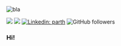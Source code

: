 ![bla](https://media.giphy.com/media/11e56tPCqD9kjK/giphy.gif)

[![](https://img.shields.io/badge/website-parthagarwal.ml-blue)](http://www.parthagarwal.ml)
[![](https://img.shields.io/badge/gmail-ag.parth11@gmail.com-blue)](mailto:ag.parth11@gmail.com)
[![Linkedin: parth](https://img.shields.io/badge/-parth-blue?style=flat-square&logo=Linkedin&logoColor=white&link=https://www.linkedin.com/in/parth-11/)](https://www.linkedin.com/in/parth-11/)
![GitHub followers](https://img.shields.io/github/followers/falcolf?label=Follow&style=social)
### Hi!

<!--
**falcolf/falcolf** is a ✨ _special_ ✨ repository because its `README.md` (this file) appears on your GitHub profile.

Here are some ideas to get you started:

- 🔭 I’m currently working on ...
- 🌱 I’m currently learning ...
- 👯 I’m looking to collaborate on ...
- 🤔 I’m looking for help with ...
- 💬 Ask me about ...
- 📫 How to reach me: ...
- 😄 Pronouns: ...
- ⚡ Fun fact: ...
-->

